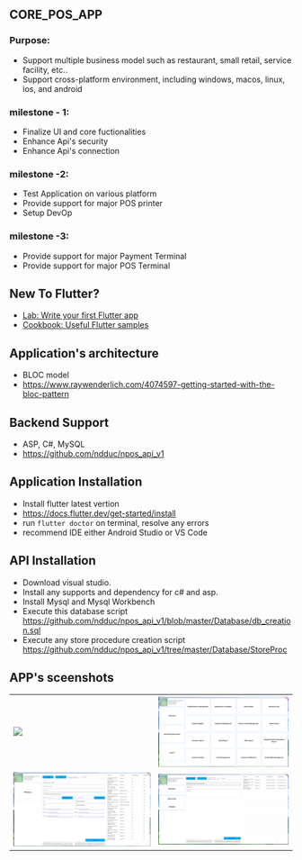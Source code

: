 ## CORE_POS_APP
### Purpose:
- Support multiple business model such as restaurant, small retail, service facility, etc..
- Support cross-platform environment, including windows, macos, linux, ios, and android
### milestone - 1:
- Finalize UI and core fuctionalities
- Enhance Api's security
- Enhance Api's connection
### milestone -2:
- Test Application on various platform
- Provide support for major POS printer
- Setup DevOp
### milestone -3:
- Provide support for major Payment Terminal
- Provide support for major POS Terminal

## New To Flutter?
- [Lab: Write your first Flutter app](https://flutter.dev/docs/get-started/codelab)
- [Cookbook: Useful Flutter samples](https://flutter.dev/docs/cookbook)

## Application's architecture
- BLOC model
- https://www.raywenderlich.com/4074597-getting-started-with-the-bloc-pattern
## Backend Support
- ASP, C#, MySQL
- https://github.com/ndduc/npos_api_v1
## Application Installation
- Install flutter latest vertion
- https://docs.flutter.dev/get-started/install
- run `flutter doctor` on terminal, resolve any errors
- recommend IDE either Android Studio or VS Code
## API Installation
- Download visual studio.
- Install any supports and dependency for c# and asp.
- Install Mysql and Mysql Workbench
- Execute this database script https://github.com/ndduc/npos_api_v1/blob/master/Database/db_creation.sql
- Execute any store procedure creation script https://github.com/ndduc/npos_api_v1/tree/master/Database/StoreProc
## APP's sceenshots
<table>
  <tr>
    <td>
      <img src="https://github.com/ndduc/npos_v1/blob/master/app_screens/sc_1.PNG">
    </td>
    <td>
      <img src="https://github.com/ndduc/npos_v1/blob/master/app_screens/sc_2.PNG">
    </td>
  </tr>
  <tr>
    <td>
      <img src="https://github.com/ndduc/npos_v1/blob/master/app_screens/sc_3.PNG">
    </td>
    <td>
      <img src="https://github.com/ndduc/npos_v1/blob/master/app_screens/sc_4.PNG">
    </td>
  </tr>
</table>




